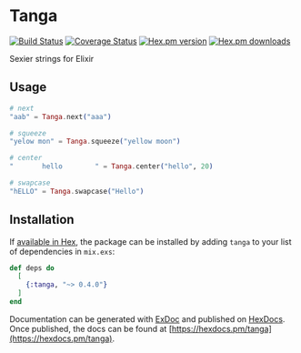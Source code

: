 # Tanga

[![Build Status](https://travis-ci.org/ahtung/tanga.ex.svg?branch=master)](https://travis-ci.org/ahtung/tanga.ex)
[![Coverage Status](https://coveralls.io/repos/ahtung/tanga.ex/badge.svg?branch=master)](https://coveralls.io/r/ahtung/tanga.ex?branch=master)
[![Hex.pm version](https://img.shields.io/hexpm/v/tanga.svg?style=flat-square)](https://hex.pm/packages/tanga)
[![Hex.pm downloads](https://img.shields.io/hexpm/dt/tanga.svg)](https://hex.pm/packages/tanga)

Sexier strings for Elixir

## Usage

```elixir
# next
"aab" = Tanga.next("aaa")

# squeeze
"yelow mon" = Tanga.squeeze("yellow moon")

# center
"       hello        " = Tanga.center("hello", 20)

# swapcase
"hELLO" = Tanga.swapcase("Hello")
```

## Installation

If [available in Hex](https://hex.pm/docs/publish), the package can be installed
by adding `tanga` to your list of dependencies in `mix.exs`:

```elixir
def deps do
  [
    {:tanga, "~> 0.4.0"}
  ]
end
```

Documentation can be generated with [ExDoc](https://github.com/elixir-lang/ex_doc)
and published on [HexDocs](https://hexdocs.pm). Once published, the docs can
be found at [https://hexdocs.pm/tanga](https://hexdocs.pm/tanga).
